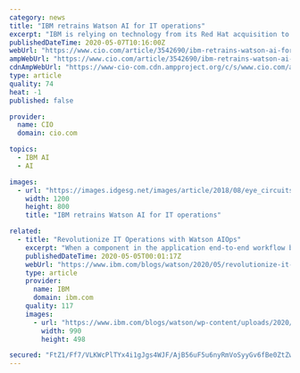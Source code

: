 ```yaml
---
category: news
title: "IBM retrains Watson AI for IT operations"
excerpt: "IBM is relying on technology from its Red Hat acquisition to deploy a new AIOps tool and help it deliver new edge-of-cloud computing services to support 5G networks"
publishedDateTime: 2020-05-07T10:16:00Z
webUrl: "https://www.cio.com/article/3542690/ibm-retrains-watson-ai-for-it-operations.html"
ampWebUrl: "https://www.cio.com/article/3542690/ibm-retrains-watson-ai-for-it-operations.amp.html"
cdnAmpWebUrl: "https://www-cio-com.cdn.ampproject.org/c/s/www.cio.com/article/3542690/ibm-retrains-watson-ai-for-it-operations.amp.html"
type: article
quality: 74
heat: -1
published: false

provider:
  name: CIO
  domain: cio.com

topics:
  - IBM AI
  - AI

images:
  - url: "https://images.idgesg.net/images/article/2018/08/eye_circuits_system_artificial_intelligence_machine_learning_privacy_by_vijay_patel_gettyimages-936718998_1200x800-100768000-large.jpg"
    width: 1200
    height: 800
    title: "IBM retrains Watson AI for IT operations"

related:
  - title: "Revolutionize IT Operations with Watson AIOps"
    excerpt: "When a component in the application end-to-end workflow becomes unavailable causing impact to internal users or external clients, the clock starts ticking, and customer satisfaction can be significantly impacted. Market research firm Aberdeen pegs an outage at about $260,000/hour. And many businesses"
    publishedDateTime: 2020-05-05T00:01:17Z
    webUrl: "https://www.ibm.com/blogs/watson/2020/05/revolutionize-it-operations-with-watson-aiops/"
    type: article
    provider:
      name: IBM
      domain: ibm.com
    quality: 117
    images:
      - url: "https://www.ibm.com/blogs/watson/wp-content/uploads/2020/05/2020_04_29_AIOps-Blog-Leadspace-Images_Dark.jpg"
        width: 990
        height: 498

secured: "FtZ1/Ff7/VLKWcPlTYx4i1gJgs4WJF/AjB56uF5u6nyRmVoSyyGv6fBe0ZtZwPs2HClZMmVcB6O5jzUqGHoklwSD+FakokhalcO95s0gMhvj+MNMn7cKKbQeOWuRmHtM+Xbx3XtRPDTX1iinZM6WO5KKD5TL6Gz/9jxLvAkDHstJbULbMwItil48JiKEX8vbBP/wmM1a+AvwA+Oz2wrlEkCZGMwFMhBkFFiWTyfawdx4BFQ2wSp4Xn2jjQWHztUjh8ngT/vwbx/coeX4ITNSHrIdN9QBPFZU7Ebn71CUBI/5V5QwmXqOPYNYaE03ni15;hgDV1S6thlwwZNQEShZFdg=="
---
```



